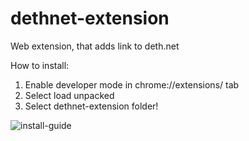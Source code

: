 # dethnet-extension
Web extension, that adds link to deth.net

How to install:

1. Enable developer mode in chrome://extensions/ tab
2. Select load unpacked
3. Select dethnet-extension folder!


![install-guide](https://user-images.githubusercontent.com/104037623/212373564-4f6f6511-c410-4de2-8758-dafc90a3683d.png)

